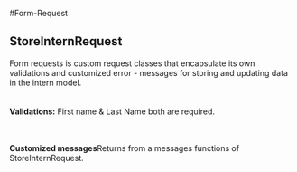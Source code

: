 #Form-Request

## StoreInternRequest

<p>Form requests is custom request classes that encapsulate its own validations and customized error - messages for storing and updating data in the intern model.
<br>
<br>
<br>
<strong>Validations:</strong> First name & Last Name both are required.
<br>
<br>
<br>

<strong>Customized messages</strong>Returns from a messages functions of StoreInternRequest.

</p>




